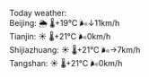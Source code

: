 Today weather:  
Beijing: 🌦 🌡️+19°C 🌬️↓11km/h  
Tianjin: ☀️ 🌡️+21°C 🌬️0km/h  
Shijiazhuang: ☀️ 🌡️+21°C 🌬️→7km/h  
Tangshan: ☀️ 🌡️+21°C 🌬️0km/h  
